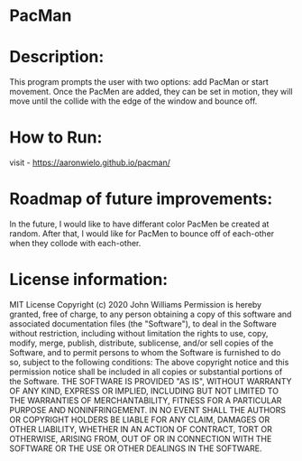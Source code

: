 # PacMan
# Description: 
This program prompts the user with two options: add PacMan or start movement. Once the PacMen are added, they can be set in motion, they will move until the collide with the edge of the window and bounce off.
# How to Run: 
visit - https://aaronwielo.github.io/pacman/ 
# Roadmap of future improvements: 
In the future, I would like to have differant color PacMen be created at random. After that, I would like for PacMen to bounce off of each-other when they collode with each-other. 
# License information: 
MIT License
Copyright (c) 2020 John Williams
Permission is hereby granted, free of charge, to any person obtaining a copy of this software and associated documentation files (the "Software"), to deal in the Software without restriction, including without limitation the rights to use, copy, modify, merge, publish, distribute, sublicense, and/or sell copies of the Software, and to permit persons to whom the Software is furnished to do so, subject to the following conditions:
The above copyright notice and this permission notice shall be included in all copies or substantial portions of the Software.
THE SOFTWARE IS PROVIDED "AS IS", WITHOUT WARRANTY OF ANY KIND, EXPRESS OR IMPLIED, INCLUDING BUT NOT LIMITED TO THE WARRANTIES OF MERCHANTABILITY, FITNESS FOR A PARTICULAR PURPOSE AND NONINFRINGEMENT. IN NO EVENT SHALL THE AUTHORS OR COPYRIGHT HOLDERS BE LIABLE FOR ANY CLAIM, DAMAGES OR OTHER LIABILITY, WHETHER IN AN ACTION OF CONTRACT, TORT OR OTHERWISE, ARISING FROM, OUT OF OR IN CONNECTION WITH THE SOFTWARE OR THE USE OR OTHER DEALINGS IN THE SOFTWARE.

